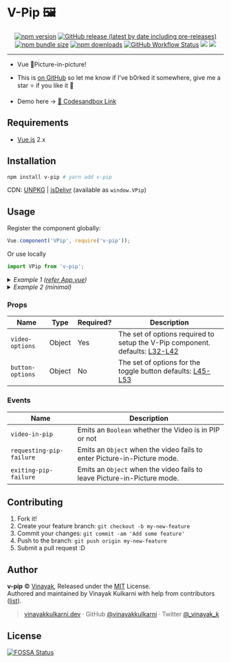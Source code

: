 # V-Pip 🖼

<center><a href="http://npmjs.org/package/v-pip"><img src="https://img.shields.io/npm/v/v-pip.svg" alt="npm version"></a> <a href="https://github.com/vinayakkulkarni/v-pip/releases"><img alt="GitHub release (latest by date including pre-releases)" src="https://img.shields.io/github/v/release/vinayakkulkarni/v-pip?include_prereleases"></a> <a href="https://bundlephobia.com/result?p=v-pip"><img alt="npm bundle size" src="https://img.shields.io/bundlephobia/minzip/v-pip"></a> <a href="http://npm-stat.com/charts.html?package=v-pip"><img src="https://img.shields.io/npm/dm/v-pip.svg" alt="npm downloads"></a> <a href="https://github.com/vinayakkulkarni/v-pip/actions?query=workflow%3A%22Ship+js+trigger%22"><img alt="GitHub Workflow Status" src="https://img.shields.io/github/workflow/status/vinayakkulkarni/v-pip/Ship js trigger"></a> <a href="https://app.fossa.io/projects/git%2Bgithub.com%2Fvinayakkulkarni%2Fv-pip?ref=badge_shield" alt="FOSSA Status"><img src="https://app.fossa.io/api/projects/git%2Bgithub.com%2Fvinayakkulkarni%2Fv-pip.svg?type=shield"/></a> <a href="https://david-dm.org/vinayakkulkarni/v-pip?type=dev" title="devDependencies status"><img src="https://david-dm.org/vinayakkulkarni/v-pip/dev-status.svg"/></a></center>

---

* Vue 💚Picture-in-picture!

* This is [on GitHub](https://github.com/vinayakkulkarni/v-pip) so let me know if I've b0rked it somewhere, give me a star :star: if you like it :beers:

* Demo here -> [💯 Codesandbox Link](http://bit.ly/v-pip)

## Requirements

* [Vue.js](https://vuejs.org/) 2.x

## Installation

```bash
npm install v-pip # yarn add v-pip
```

CDN: [UNPKG](https://unpkg.com/v-pip/dist/) | [jsDelivr](https://cdn.jsdelivr.net/npm/v-pip/dist/) (available as `window.VPip`)

## Usage

Register the component globally:

```javascript
Vue.component('VPip', require('v-pip'));
```

Or use locally

```javascript
import VPip from 'v-pip';
```

<details>
<summary>
<em>Example 1 (<a href="examples/App.vue">refer App.vue</a>)</em>
</summary>

### HTML
```html
  <v-pip
    :video-options="videoOptions"
    :button-options="buttonOptions"
    @video-in-pip="handlePIP"
    @requesting-pip-failure="handlePipOpenFailure"
    @exiting-pip-failure="handlePipExitFailure"
  />
```

### JS
```javascript
import VPip from 'v-pip';

Vue.component('example-component', {
  components: {
    VPip,
  },
  data: () => ({
    isPip: false,
    videoOptions: {
      wrapper: '',
      src: 'http://commondatastorage.googleapis.com/gtv-videos-bucket/sample/BigBuckBunny.mp4',
      poster: 'http://commondatastorage.googleapis.com/gtv-videos-bucket/sample/images/BigBuckBunny.jpg',
    },
    buttonOptions: {
      wrapper: '',
      type: 'button',
      class: '',
      label: 'Toggle picture-in-picture',
    },
  }),
  methods: {
    handlePIP(e) {
      this.isPip = e;
    },
    handlePipOpenFailure(err) {
      console.log('Video failed to enter Picture-in-Picture mode.', err);
    },
    handlePipExitFailure(err) {
      console.log('Video failed to leave Picture-in-Picture mode.', err);
    },
  },
});
```
</details>

<details>
<summary>
<em>Example 2 (minimal)</em>
</summary>

### HTML
```html
  <v-pip :video-options="videoOptions" />
```
### JS
```javascript
import VPip from 'v-pip';

Vue.component('example-component', {
  components: {
    VPip,
  },
  data: () => ({
    videoOptions: {
      src: 'http://commondatastorage.googleapis.com/gtv-videos-bucket/sample/BigBuckBunny.mp4',
    },
  }),
});
```

</details>

### Props

| Name            | Type   | Required? | Description                                                 |
| --------------  | ------ | --------- | ----------------------------------------------------------- |
| `video-options`     | Object | Yes        | The set of options required to setup the V-Pip component. defaults: [L32-L42](src/VPip.vue#L32-L42)    |
| `button-options` | Object | No        | The set of options for the toggle button defaults: [L45-L53](src/VPip.vue#L45-L53) |

### Events

| Name                 | Description                                                                 |
| -------------------- | --------------------------------------------------------------------------- |
| `video-in-pip` | Emits an `Boolean` whether the Video is in PIP or not |
| `requesting-pip-failure` | Emits an `Object` when the video fails to enter Picture-in-Picture mode. |
| `exiting-pip-failure` | Emits an `Object` when the video fails to leave Picture-in-Picture mode. |

## Contributing

1.  Fork it!
2.  Create your feature branch: `git checkout -b my-new-feature`
3.  Commit your changes: `git commit -am 'Add some feature'`
4.  Push to the branch: `git push origin my-new-feature`
5.  Submit a pull request :D

## Author

**v-pip** © [Vinayak](https://github.com/vinayakkulkarni), Released under the [MIT](./LICENSE) License.<br>
Authored and maintained by Vinayak Kulkarni with help from contributors ([list](https://github.com/vinayakkulkarni/v-pip/contributors)).

> [vinayakkulkarni.dev](https://vinayakkulkarni.dev) · GitHub [@vinayakkulkarni](https://github.com/vinayakkulkarni) · Twitter [@\_vinayak_k](https://twitter.com/_vinayak_k)


## License
[![FOSSA Status](https://app.fossa.io/api/projects/git%2Bgithub.com%2Fvinayakkulkarni%2Fv-pip.svg?type=large)](https://app.fossa.io/projects/git%2Bgithub.com%2Fvinayakkulkarni%2Fv-pip?ref=badge_large)